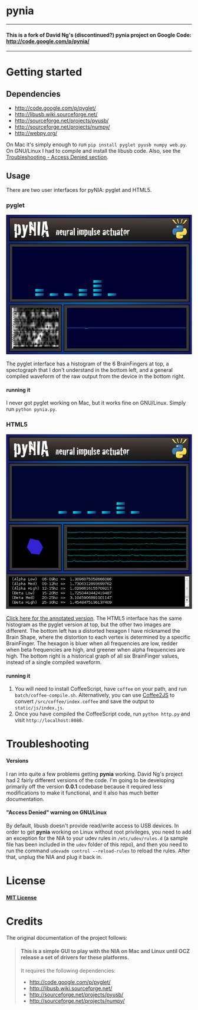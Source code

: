 # pynia

- - -
#### This is a fork of David Ng's (discontinued?) pynia project on Google Code: http://code.google.com/p/pynia/
- - -

# Getting started
## Dependencies
* http://code.google.com/p/pyglet/
* http://libusb.wiki.sourceforge.net/
* http://sourceforge.net/projects/pyusb/
* http://sourceforge.net/projects/numpy/
* http://webpy.org/

On Mac it's simply enough to run `pip install pyglet pyusb numpy web.py`. On GNU/Linux I had to compile and install the libusb code. Also, see the [Troubleshooting - Access Denied section](#accessDenied).

## Usage
There are two user interfaces for pyNIA: pyglet and HTML5.
### pyglet
![pyglet](/screenshots/pynia-pyglet.png)

The pyglet interface has a histogram of the 6 BrainFingers at top, a spectograph that I don't understand in the bottom left, and a general compiled waveform of the raw output from the device in the bottom right.

#### running it
I never got pyglet working on Mac, but it works fine on GNU/Linux. Simply run `python pynia.py`.
### HTML5
![html5](/screenshots/pynia-http.png)

[Click here for the annotated version](/screenshots/pynia-http-annotated.png). The HTML5 interface has the same histogram as the pyglet version at top, but the other two images are different. The bottom left has a distorted hexagon I have nicknamed the Brain Shape, where the distortion to each vertex is determined by a specific BrainFinger. The hexagon is bluer when all frequencies are low, redder when beta frequencies are high, and greener when alpha frequencies are high. The bottom right is a historical graph of all six BrainFinger values, instead of a single compiled waveform.

#### running it
1. You will need to install CoffeeScript, have `coffee` on your path, and run `batch/coffee-compile.sh`. Alternatively, you can use [Coffee2JS](http://js2coffee.org/#coffee2js) to convert `/src/coffee/index.coffee` and save the output to `static/js/index.js`.
2. Once you have compiled the CoffeeScript code, run `python http.py` and visit `http://localhost:8080`.

# Troubleshooting
#### Versions
I ran into quite a few problems getting **pynia** working. David Ng's project
had 2 fairly different versions of the code. I'm going to be developing
primarily off the version **0.0.1** codebase because it required less
modifications to make it functional, and it also has much better documentation.
#### <a id="acceessDenied"></a>"Access Denied" warning on GNU/Linux
By default, libusb doesn't provide read/write access to USB devices. In order to
get **pynia** working on Linux without root privileges, you need to add an
exception for the NIA to your udev rules in `/etc/udev/rules.d` (a sample file
has been included in the `udev` folder of this repo), and then you need to run
the command `udevadm control --reload-rules` to reload the rules. After that,
unplug the NIA and plug it back in.

# License #
#### [MIT License](http://opensource.org/licenses/mit-license.php)

# Credits
The original documentation of the project follows:

>#### This is a simple GUI to play with the NIA on Mac and Linux until OCZ release a set of drivers for these platforms.
>
>It requires the following dependencies:
>* http://code.google.com/p/pyglet/
>* http://libusb.wiki.sourceforge.net/
>* http://sourceforge.net/projects/pyusb/
>* http://sourceforge.net/projects/numpy/
